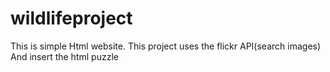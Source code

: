# wildlifeproject

This is simple Html website.
This project uses the flickr API(search images)
And insert the html puzzle
 
